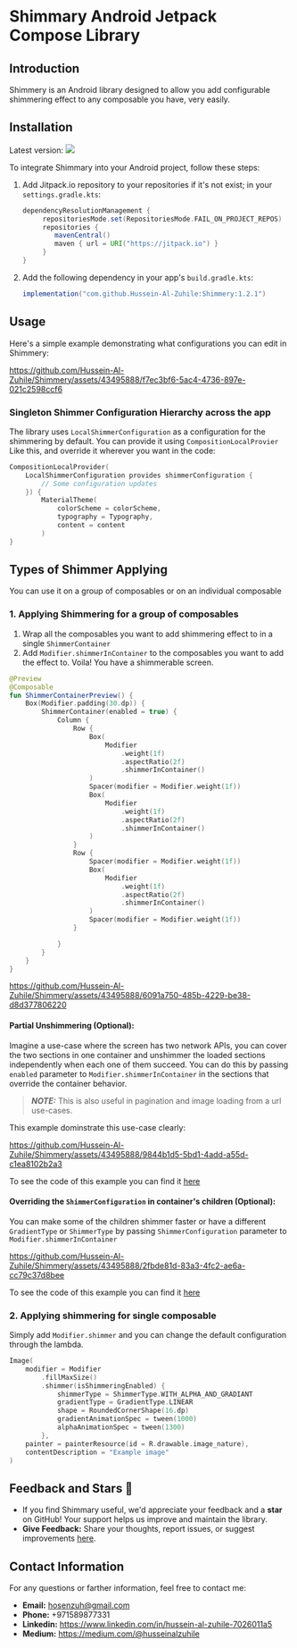 # Shimmary Android Jetpack Compose Library

## Introduction

Shimmery is an Android library designed to allow you add configurable shimmering effect to any composable you have, very easily.

## Installation
Latest version: [![](https://jitpack.io/v/Hussein-Al-Zuhile/Shimmery.svg)](https://jitpack.io/#Hussein-Al-Zuhile/Shimmery)

To integrate Shimmary into your Android project, follow these steps:

1. Add Jitpack.io repository to your repositories if it's not exist; in your `settings.gradle.kts`:
    ```gradle
    dependencyResolutionManagement {
		 repositoriesMode.set(RepositoriesMode.FAIL_ON_PROJECT_REPOS)
		 repositories {
		    mavenCentral()
		    maven { url = URI("https://jitpack.io") }
		 }
    }
    ```
2. Add the following dependency in your app's `build.gradle.kts`:

    ```gradle
    implementation("com.github.Hussein-Al-Zuhile:Shimmery:1.2.1")
    ```
## Usage

Here's a simple example demonstrating what configurations you can edit in Shimmery:

https://github.com/Hussein-Al-Zuhile/Shimmery/assets/43495888/f7ec3bf6-5ac4-4736-897e-021c2598ccf6

### Singleton Shimmer Configuration Hierarchy across the app
The library uses `LocalShimmerConfiguration` as a configuration for the shimmering by default.
You can provide it using `CompositionLocalProvier` Like this, and override it wherever you want in the code:
```kotlin
CompositionLocalProvider(
    LocalShimmerConfiguration provides shimmerConfiguration {
        // Some configuration updates
    }) {
        MaterialTheme(
            colorScheme = colorScheme,
            typography = Typography,
            content = content
        )
}
```
## Types of Shimmer Applying
You can use it on a group of composables or on an individual composable 
### 1. Applying Shimmering for a group of composables
1. Wrap all the composables you want to add shimmering effect to in a single `ShimmerContainer`
2. Add `Modifier.shimmerInContainer` to the composables you want to add the effect to.
Voila! You have a shimmerable screen.
```kotlin
@Preview
@Composable
fun ShimmerContainerPreview() {
    Box(Modifier.padding(30.dp)) {
        ShimmerContainer(enabled = true) {
            Column {
                Row {
                    Box(
                        Modifier
                            .weight(1f)
                            .aspectRatio(2f)
                            .shimmerInContainer()
                    )
                    Spacer(modifier = Modifier.weight(1f))
                    Box(
                        Modifier
                            .weight(1f)
                            .aspectRatio(2f)
                            .shimmerInContainer()
                    )
                }
                Row {
                    Spacer(modifier = Modifier.weight(1f))
                    Box(
                        Modifier
                            .weight(1f)
                            .aspectRatio(2f)
                            .shimmerInContainer()
                    )
                    Spacer(modifier = Modifier.weight(1f))
                }

            }
        }
    }
}
```

https://github.com/Hussein-Al-Zuhile/Shimmery/assets/43495888/6091a750-485b-4229-be38-d8d377806220

#### Partial Unshimmering (Optional):
Imagine a use-case where the screen has two network APIs, you can cover the two sections in one container and unshimmer the loaded sections independently when each one of them succeed.
You can do this by passing `enabled` parameter to `Modifier.shimmerInContainer` in the sections that override the container behavior.
> **_NOTE:_**  This is also useful in pagination and image loading from a url use-cases.

This example dominstrate this use-case clearly:

https://github.com/Hussein-Al-Zuhile/Shimmery/assets/43495888/9844b1d5-5bd1-4add-a55d-c1ea8102b2a3

To see the code of this example you can find it [here](https://github.com/Hussein-Al-Zuhile/Shimmery/blob/master/Shimmery/src/main/java/com/toolsforfools/shimmery/examples/ShimmerContainerPartialShimmeringExample.kt)
#### Overriding the `ShimmerConfiguration` in container's children (Optional):
You can make some of the children shimmer faster or have a different `GradientType` or `ShimmerType` by passing `ShimmerConfiguration` parameter to `Modifier.shimmerInContainer`

https://github.com/Hussein-Al-Zuhile/Shimmery/assets/43495888/2fbde81d-83a3-4fc2-ae6a-cc79c37d8bee

To see the code of this example you can find it [here](https://github.com/Hussein-Al-Zuhile/Shimmery/blob/master/Shimmery/src/main/java/com/toolsforfools/shimmery/examples/ShimmerContainerConfigurationOverridingExample.kt)
### 2. Applying shimmering for single composable
Simply add `Modifier.shimmer` and you can change the default configuration through the lambda.
```kotlin
Image(
    modifier = Modifier
        .fillMaxSize()
        .shimmer(isShimmeringEnabled) {
            shimmerType = ShimmerType.WITH_ALPHA_AND_GRADIANT
            gradientType = GradientType.LINEAR
            shape = RoundedCornerShape(16.dp)
            gradientAnimationSpec = tween(1000)
            alphaAnimationSpec = tween(1300)
        },
    painter = painterResource(id = R.drawable.image_nature),
    contentDescription = "Example image"
)
```
## Feedback and Stars 🌟
* If you find Shimmary useful, we'd appreciate your feedback and a **star** on GitHub! Your support helps us improve and maintain the library.
* **Give Feedback:** Share your thoughts, report issues, or suggest improvements [here](https://github.com/Hussein-Al-Zuhile/Shimmery/issues/new).

## Contact Information

For any questions or farther information, feel free to contact me:
* **Email:** hosenzuh@gmail.com
* **Phone:** +971589877331
* **Linkedin:** https://www.linkedin.com/in/hussein-al-zuhile-7026011a5
* **Medium:** https://medium.com/@husseinalzuhile
